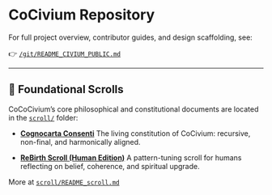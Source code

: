 # CoCivium Repository

For full project overview, contributor guides, and design scaffolding, see:

👉 [`/git/README_CIVIUM_PUBLIC.md`](./git/README_CIVIUM_PUBLIC.md)

---

## 📜 Foundational Scrolls

CoCoCivium’s core philosophical and constitutional documents are located in the [`scroll/`](./scroll) folder:

- **[Cognocarta Consenti](scroll/Cognocarta_Consenti.md)**
  The living constitution of CoCivium: recursive, non-final, and harmonically aligned.

- **[ReBirth Scroll (Human Edition)](scroll/ReBirth_Scroll_20250721updated.md)**
  A pattern-tuning scroll for humans reflecting on belief, coherence, and spiritual upgrade.

More at [`scroll/README_scroll.md`](scroll/README_scroll.md)



